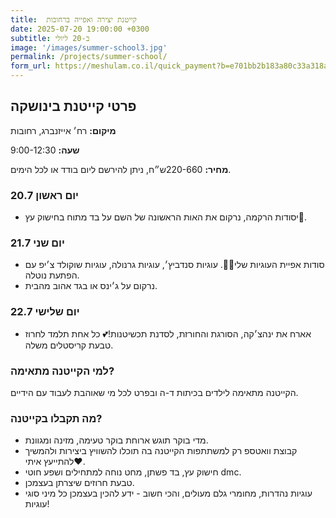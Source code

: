 ```yaml
---
title:  קייטנת יצירה ואפייה ברחובות
date: 2025-07-20 19:00:00 +0300
subtitle: ב-20 ליולי
image: '/images/summer-school3.jpg'
permalink: /projects/summer-school/
form_url: https://meshulam.co.il/quick_payment?b=e701bb2b183a80c33a318a50d941cfbc
---
```


## פרטי קייטנת בינושקה

**מיקום:** רח׳ אייזנברג, רחובות

**שעה:** 9:00-12:30 

**מחיר:** 220-660ש״ח, ניתן להירשם ליום בודד או לכל הימים. 

### יום ראשון 20.7

- יסודות הרקמה, נרקום את האות הראשונה של השם על בד מתוח בחישוק עץ🌈.

### יום שני 21.7

- סודות אפיית העוגיות שלי🤭💖. עוגיות סנדביץ׳, עוגיות גרנולה, עוגיות שוקולד צ׳יפ עם הפתעת נוטלה.
- נרקום על ג׳ינס או בגד אהוב מהבית.

### יום שלישי 22.7

- אארח את ינהצ׳קה, הסורגת והחורזת, לסדנת תכשיטנות!💕 כל אחת תלמד לחרוז טבעת קריסטלים משלה.


### למי הקייטנה מתאימה?

הקייטנה מתאימה לילדים בכיתות ד-ה ובפרט לכל מי שאוהבת לעבוד עם הידיים.

### מה תקבלו בקייטנה?
- מדי בוקר תוגש ארוחת בוקר טעימה, מזינה ומגוונת.
- קבוצת וואטספ רק למשתתפות הקייטנה בה תוכלו להשוויץ ביצירות ולהמשיך להתייעץ איתי❤.
-  חישוק עץ, בד פשתן, מחט נוחה למתחילים ושפע חוטי dmc.
- טבעת חרוזים שיצרתן בעצמכן.
- עוגיות נהדרות, מחומרי גלם מעולים, והכי חשוב - ידע להכין בעצמכן כל מיני סוגי עוגיות!
